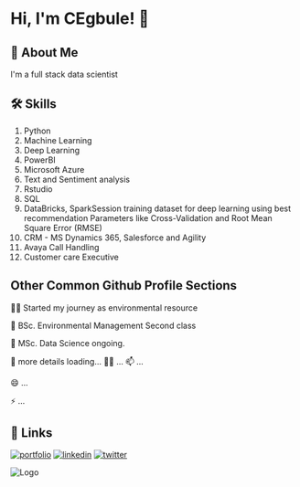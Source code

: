 
# Hi, I'm CEgbule! 👋


## 🚀 About Me
I'm a full stack data scientist


## 🛠 Skills
1. Python
2. Machine Learning
3. Deep Learning
4. PowerBI
5. Microsoft Azure
6. Text and Sentiment analysis
7. Rstudio
8. SQL
9. DataBricks, SparkSession training dataset for deep learning using best recommendation Parameters like Cross-Validation and Root Mean Square Error (RMSE)
10. CRM - MS Dynamics 365, Salesforce and Agility
11. Avaya Call Handling
12. Customer care Executive
   





## Other Common Github Profile Sections
👩‍💻 Started my journey as environmental resource

🧠 BSc. Environmental Management Second class 

🤔 MSc. Data Science ongoing.

💬 more details loading...
👯‍♀️ ...
📫 ...

😄 ...

⚡️ ...


## 🔗 Links
[![portfolio](https://img.shields.io/badge/my_portfolio-000?style=for-the-badge&logo=ko-fi&logoColor=white)](https://katherineoelsner.com/)
[![linkedin](https://img.shields.io/badge/linkedin-0A66C2?style=for-the-badge&logo=linkedin&logoColor=white)](https://www.linkedin.com/)
[![twitter](https://img.shields.io/badge/twitter-1DA1F2?style=for-the-badge&logo=twitter&logoColor=white)](https://twitter.com/)


![Logo](https://dev-to-uploads.s3.amazonaws.com/uploads/articles/th5xamgrr6se0x5ro4g6.png)

